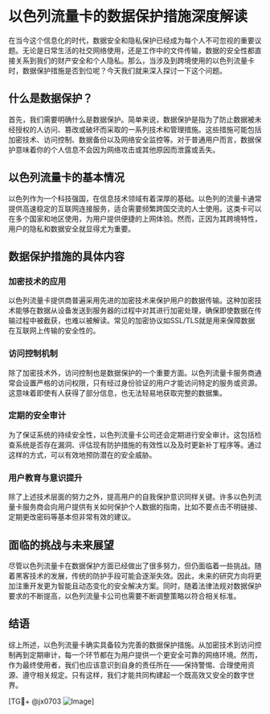 # 以色列流量卡的数据保护措施深度解读

在当今这个信息化的时代，数据安全和隐私保护已经成为每个人不可忽视的重要议题。无论是日常生活的社交网络使用，还是工作中的文件传输，数据的安全性都直接关系到我们的财产安全和个人隐私。那么，当涉及到跨境使用的以色列流量卡时，数据保护措施是否到位呢？今天我们就来深入探讨一下这个问题。

## 什么是数据保护？

首先，我们需要明确什么是数据保护。简单来说，数据保护是指为了防止数据被未经授权的人访问、篡改或破坏而采取的一系列技术和管理措施。这些措施可能包括加密技术、访问控制、数据备份以及网络安全监控等。对于普通用户而言，数据保护意味着你的个人信息不会因为网络攻击或其他原因而泄露或丢失。

## 以色列流量卡的基本情况

以色列作为一个科技强国，在信息技术领域有着深厚的基础。以色列的流量卡通常提供高速稳定的互联网连接服务，适合需要频繁跨国交流的人士使用。这类卡可以在多个国家和地区使用，为用户提供便捷的上网体验。然而，正因为其跨境特性，用户的隐私和数据安全就显得尤为重要。

## 数据保护措施的具体内容

### 加密技术的应用

以色列流量卡提供商普遍采用先进的加密技术来保护用户的数据传输。这种加密技术能够在数据从设备发送到服务器的过程中对其进行加密处理，确保即使数据在传输过程中被截获，也难以被解读。常见的加密协议如SSL/TLS就是用来保障数据在互联网上传输的安全性的。

### 访问控制机制

除了加密技术外，访问控制也是数据保护的一个重要方面。以色列流量卡服务商通常会设置严格的访问权限，只有经过身份验证的用户才能访问特定的服务或资源。这意味着即使有人获得了部分信息，也无法轻易地获取完整的数据集。

### 定期的安全审计

为了保证系统的持续安全性，以色列流量卡公司还会定期进行安全审计。这包括检查系统是否存在漏洞、评估现有防护措施的有效性以及及时更新补丁程序等。通过这样的方式，可以有效地预防潜在的安全威胁。

### 用户教育与意识提升

除了上述技术层面的努力之外，提高用户的自我保护意识同样关键。许多以色列流量卡服务商会向用户提供有关如何保护个人数据的指南，比如不要点击不明链接、定期更改密码等基本但非常有效的建议。

## 面临的挑战与未来展望

尽管以色列流量卡在数据保护方面已经做出了很多努力，但仍面临着一些挑战。随着黑客技术的发展，传统的防护手段可能会逐渐失效。因此，未来的研究方向将更加注重开发更为智能且动态变化的安全解决方案。同时，随着法律法规对数据保护要求的不断提高，以色列流量卡公司也需要不断调整策略以符合相关标准。

## 结语

综上所述，以色列流量卡确实具备较为完善的数据保护措施。从加密技术到访问控制再到定期审计，每一个环节都在为用户提供一个更安全可靠的网络环境。然而，作为最终使用者，我们也应该意识到自身的责任所在——保持警惕、合理使用资源、遵守相关规定。只有这样，我们才能共同构建起一个既高效又安全的数字世界。

[TG💪+ @jx0703 ![Image](https://github.com/user-attachments/assets/dbca1d08-cadb-493c-b0ec-ad6f7a83f270)]